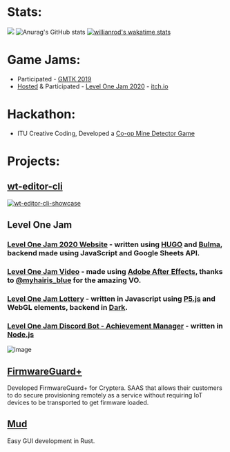 
# Stats:
<div>
  
![](https://via.placeholder.com/250x400/FFFFFF/000000?text=Black+Phlox+-+Milr)
![Anurag's GitHub stats](https://github-readme-stats.vercel.app/api?username=blackphlox&show_icons=true)
[![willianrod's wakatime stats](https://github-readme-stats.vercel.app/api/wakatime?username=BlackPhlox)](https://github.com/anuraghazra/github-readme-stats)

</div>

# Game Jams:

-  Participated - [GMTK 2019](https://itch.io/jam/gmtk-2019)
-  [Hosted](https://github.com/BlackPhlox/BlackPhlox/blob/master/README.md#level-one-jam) & Participated - [Level One Jam 2020](https://levelonejam.com) - [itch.io](https://itch.io/jam/level-one-jam-2020)

# Hackathon:
- ITU Creative Coding, Developed a [Co-op Mine Detector Game](#) 

# Projects:

## [wt-editor-cli](https://github.com/BlackPhlox/wt-editor-cli)
[![wt-editor-cli-showcase](https://user-images.githubusercontent.com/25123512/68077919-ba2a4980-fdcc-11e9-879f-6e1fecb6bb20.gif)](https://github.com/BlackPhlox/wt-editor-cli)

## Level One Jam
### [Level One Jam 2020 Website](https://levelonejam.com) - written using [HUGO](https://gohugo.io) and [Bulma](https://bulma.io), backend made using JavaScript and Google Sheets API.

### [Level One Jam Video](https://www.youtube.com/watch?v=_2BVvSVlDF0) - made using [Adobe After Effects](https://www.adobe.com/products/aftereffects.html), thanks to [@myhairis_blue](https://twitter.com/myhairis_blue) for the amazing VO.


### [Level One Jam Lottery](#) - written in Javascript using [P5.js](https://p5js.org) and WebGL elements, backend in [Dark](https://darklang.com).

### [Level One Jam Discord Bot - Achievement Manager](#) - written in [Node.js](https://nodejs.org)
![image](https://user-images.githubusercontent.com/25123512/114582385-d4827b00-9c80-11eb-9e3e-1a7e0af7c673.png)

## [FirmwareGuard+](https://www.linkedin.com/feed/update/urn:li:activity:6575663608267706368)
Developed FirmwareGuard+ for Cryptera. SAAS that allows their customers to do secure provisioning remotely as a service without requiring IoT devices to be transported to get firmware loaded.

## [Mud](https://mud.rs)
Easy GUI development in Rust.
